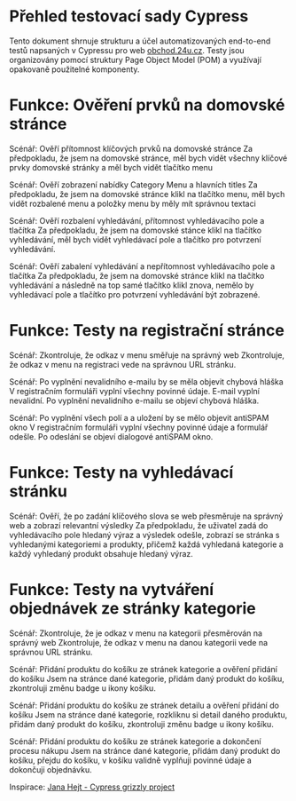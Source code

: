 # Přehled testovací sady Cypress
Tento dokument shrnuje strukturu a účel automatizovaných end-to-end testů napsaných v Cypressu pro web [obchod.24u.cz](https://obchod.24u.cz/). Testy jsou organizovány pomocí struktury Page Object Model (POM) a využívají opakovaně použitelné komponenty.

# Funkce: Ověření prvků na domovské stránce

  Scénář: Ověří přítomnost klíčových prvků na domovské stránce
    Za předpokladu, že jsem na domovské stránce, měl bych vidět všechny klíčové prvky domovské stránky a měl bych vidět tlačítko menu

  Scénář: Ověří zobrazení nabídky Category Menu a hlavních titles
    Za předpokladu, že jsem na domovské stránce klikl na tlačítko menu, měl bych vidět rozbalené menu a položky menu by měly mít správnou textaci

  Scénář: Ověří rozbalení vyhledávání, přítomnost vyhledávacího pole a tlačítka
    Za předpokladu, že jsem na domovské stánce klikl na tlačítko vyhledávání, měl bych vidět vyhledávací pole a tlačítko pro potvrzení vyhledávání.

  Scénář: Ověří zabalení vyhledávání a nepřítomnost vyhledávacího pole a tlačítka
    Za předpokladu, že jsem na domovské stránce klikl na tlačítko vyhledávání a následně na top samé tlačítko klikl znova, nemělo by vyhledávací pole a tlačítko pro potvrzení vyhledávání být zobrazené.

# Funkce: Testy na registrační stránce

  Scénář: Zkontroluje, že odkaz v menu směřuje na správný web
    Zkontroluje, že odkaz v menu na registraci vede na správnou URL stránku.

  Scénář: Po vyplnění nevalidního e-mailu by se měla objevit chybová hláška
    V registračním formuláři vyplní všechny povinné údaje. E-mail vyplní nevalidní. Po vyplnění nevalidního e-mailu se objeví chybová hláška.

  Scénář: Po vyplnění všech polí a a uložení by se mělo objevit antiSPAM okno
    V registračním formuláři vyplní všechny povinné údaje a formulář odešle. Po odeslání se objeví dialogové antiSPAM okno.

# Funkce: Testy na vyhledávací stránku

  Scénář: Ověří, že po zadání klíčového slova se web přesměruje na správný web a zobrazí relevantní výsledky
    Za předpokladu, že uživatel zadá do vyhledávacího pole hledaný výraz a výsledek odešle, zobrazí se stránka s vyhledanými kategoriemi a produkty, přičemž každá vyhledaná kategorie a každý vyhledaný produkt obsahuje hledaný výraz.

# Funkce: Testy na vytváření objednávek ze stránky kategorie
  Scénář: Zkontroluje, že je odkaz v menu na kategorii přesměrován na správný web
    Zkontroluje, že odkaz v menu na danou kategorii vede na správnou URL stránku.

  Scénář: Přidání produktu do košíku ze stránek kategorie a ověření přidání do košíku
    Jsem na stránce dané kategorie, přidám daný produkt do košíku, zkontroluji změnu badge u ikony košíku.

  Scénář: Přidání produktu do košíku ze stránek detailu a ověření přidání do košíku
    Jsem na stránce dané kategorie, rozkliknu si detail daného produktu, přidám daný produkt do košíku, zkontroluji změnu badge u ikony košíku.

  Scénář: Přidání produktu do košíku ze stránek kategorie a dokončení procesu nákupu
    Jsem na stránce dané kategorie, přidám daný produkt do košíku, přejdu do košíku, v košíku validně vyplňuji povinné údaje a dokončuji objednávku.

Inspirace: [Jana Hejt - Cypress grizzly project](https://github.com/JanaHejt/Cypress_grizly_project)